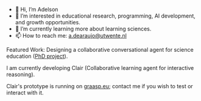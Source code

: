 - 👋 Hi, I’m Adelson
- 👀 I’m interested in educational research, programming, AI development, and growth opportunities.
- 🌱 I’m currently learning more about learning sciences.
- 📫 How to reach me: a.dearaujo@utwente.nl 

Featured Work: Designing a collaborative conversational agent for science education ([PhD project](https://docs.google.com/document/d/1uJyHMEyYdVQylp6tI4gXH4euJcMqFQFo/edit?usp=sharing&ouid=117296470013615203144&rtpof=true&sd=true)). 

I am currently developing Clair (Collaborative learning agent for interactive reasoning). 

Clair's prototype is running on [graasp.eu](https://graasp.eu/); contact me if you wish to test or interact with it.



<!---
adaj/adaj is a ✨ special ✨ repository because its `README.md` (this file) appears on your GitHub profile.
You can click the Preview link to take a look at your changes.
--->
